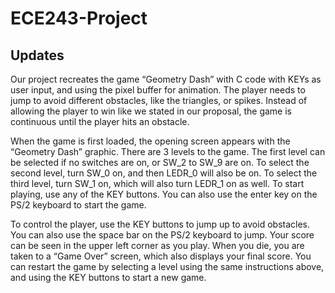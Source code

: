 # ECE243-Project

## Updates ##
Our project recreates the game “Geometry Dash” with C code with KEYs as user input, and using the pixel buffer for animation. The player needs to jump to avoid different obstacles, like the triangles, or spikes. Instead of allowing the player to win like we stated in our proposal, the game is continuous until the player hits an obstacle.


When the game is first loaded, the opening screen appears with the “Geometry Dash” graphic. There are 3 levels to the game. The first level can be selected if no switches are on, or SW_2 to SW_9 are on. To select the second level, turn SW_0 on, and then LEDR_0 will also be on. To select the third level, turn SW_1 on, which will also turn LEDR_1 on as well. To start playing, use any of the KEY buttons. You can also use the enter key on the PS/2 keyboard to start the game.


To control the player, use the KEY buttons to jump up to avoid obstacles. You can also use the space bar on the PS/2 keyboard to jump. Your score can be seen in the upper left corner as you play. When you die, you are taken to a “Game Over” screen, which also displays your final score. You can restart the game by selecting a level using the same instructions above, and using the KEY buttons to start a new game. 
